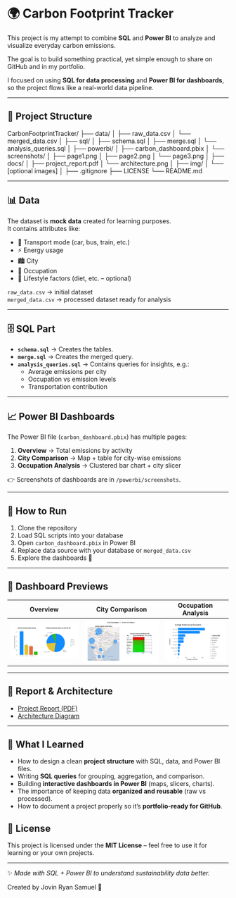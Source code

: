 # 🌍 Carbon Footprint Tracker

This project is my attempt to combine **SQL** and **Power BI** to analyze and visualize everyday carbon emissions.  

The goal is to build something practical, yet simple enough to share on GitHub and in my portfolio.

I focused on using **SQL for data processing** and **Power BI for dashboards**, so the project flows like a real-world data pipeline.

---

## 📂 Project Structure

CarbonFootprintTracker/
├── data/
│   ├── raw_data.csv
│   └── merged_data.csv
│
├── sql/
│   ├── schema.sql
│   ├── merge.sql
│   └── analysis_queries.sql
│
├── powerbi/
│   ├── carbon_dashboard.pbix
│   └── screenshots/
│       ├── page1.png
│       ├── page2.png
│       └── page3.png
│
├── docs/
│   ├── project_report.pdf
│   └── architecture.png
│
├── img/
│   └── [optional images]
│
├── .gitignore
├── LICENSE
└── README.md


---

## 📊 Data

The dataset is **mock data** created for learning purposes.  
It contains attributes like:

- 🚗 Transport mode (car, bus, train, etc.)
- ⚡ Energy usage
- 🏙️ City
- 👔 Occupation
- 🌱 Lifestyle factors (diet, etc. – optional)

`raw_data.csv` → initial dataset  
`merged_data.csv` → processed dataset ready for analysis

---

## 🗄️ SQL Part

- **`schema.sql`** → Creates the tables.  
- **`merge.sql`** → Creates the merged query.  
- **`analysis_queries.sql`** → Contains queries for insights, e.g.:
  - Average emissions per city  
  - Occupation vs emission levels  
  - Transportation contribution  

---

## 📈 Power BI Dashboards

The Power BI file (`carbon_dashboard.pbix`) has multiple pages:

1. **Overview** → Total emissions by activity  
2. **City Comparison** → Map + table for city-wise emissions  
3. **Occupation Analysis** → Clustered bar chart + city slicer  

👉 Screenshots of dashboards are in `/powerbi/screenshots`.

---

## 🚀 How to Run

1. Clone the repository  
2. Load SQL scripts into your database  
3. Open `carbon_dashboard.pbix` in Power BI  
4. Replace data source with your database or `merged_data.csv`  
5. Explore the dashboards 🎉  

---

## 📸 Dashboard Previews

| Overview | City Comparison | Occupation Analysis |
|----------|----------------|----------------------|
| ![Overview](powerbi/screenshots/page1_overview.png) | ![City](powerbi/screenshots/page2_city.png) | ![Occupation](powerbi/screenshots/page3_occupation.png) |

---

## 📑 Report & Architecture

- [Project Report (PDF)](docs/project_report.pdf)  
- [Architecture Diagram](docs/architecture.png)  

---

## 📝 What I Learned

- How to design a clean **project structure** with SQL, data, and Power BI files.  
- Writing **SQL queries** for grouping, aggregation, and comparison.  
- Building **interactive dashboards in Power BI** (maps, slicers, charts).  
- The importance of keeping data **organized and reusable** (raw vs processed).  
- How to document a project properly so it’s **portfolio-ready for GitHub**.

## 📜 License

This project is licensed under the **MIT License** – feel free to use it for learning or your own projects.  

---

✨ *Made with SQL + Power BI to understand sustainability data better.*

Created by Jovin Ryan Samuel 💫
